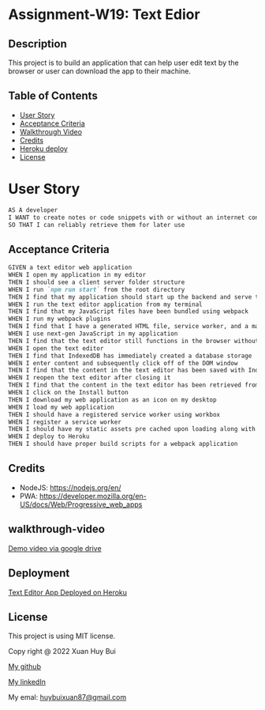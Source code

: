 # Assignment-W19: Text Edior
## Description

This project is to build an application that can help user edit text by the browser or user can download the app to their machine.

## Table of Contents

- [User Story](#user-story)
- [Acceptance Criteria](#acceptance-criteria)
- [Walkthrough Video](#walkthrough-video)
- [Credits](#credits)
- [Heroku deploy](#Deployment)
- [License](#License)

# User Story

```md
AS A developer
I WANT to create notes or code snippets with or without an internet connection
SO THAT I can reliably retrieve them for later use
```

## Acceptance Criteria

```md
GIVEN a text editor web application
WHEN I open my application in my editor
THEN I should see a client server folder structure
WHEN I run `npm run start` from the root directory
THEN I find that my application should start up the backend and serve the client
WHEN I run the text editor application from my terminal
THEN I find that my JavaScript files have been bundled using webpack
WHEN I run my webpack plugins
THEN I find that I have a generated HTML file, service worker, and a manifest file
WHEN I use next-gen JavaScript in my application
THEN I find that the text editor still functions in the browser without errors
WHEN I open the text editor
THEN I find that IndexedDB has immediately created a database storage
WHEN I enter content and subsequently click off of the DOM window
THEN I find that the content in the text editor has been saved with IndexedDB
WHEN I reopen the text editor after closing it
THEN I find that the content in the text editor has been retrieved from our IndexedDB
WHEN I click on the Install button
THEN I download my web application as an icon on my desktop
WHEN I load my web application
THEN I should have a registered service worker using workbox
WHEN I register a service worker
THEN I should have my static assets pre cached upon loading along with subsequent pages and static assets
WHEN I deploy to Heroku
THEN I should have proper build scripts for a webpack application
```

## Credits
- NodeJS: https://nodejs.org/en/
- PWA: https://developer.mozilla.org/en-US/docs/Web/Progressive_web_apps

## walkthrough-video

[Demo video via google drive](https://drive.google.com/file/d/1znK762LthdnFMwnnrljat1_j6Umm75Mr/view)
 
## Deployment
[Text Editor App Deployed on Heroku](https://huybui1987-text-editor-app.herokuapp.com/)

## License

This project is using MIT license.

Copy right @ 2022 Xuan Huy Bui

[My github](https://github.com/HuyBui1987)

[My linkedIn](https://www.linkedin.com/in/huy-bui-xuan-b0b079238/)

My emal: huybuixuan87@gmail.com

